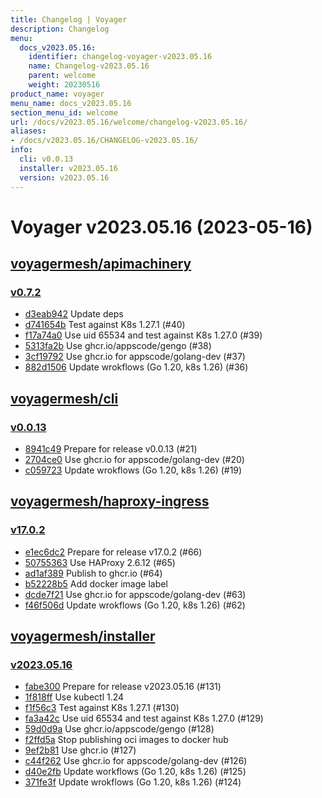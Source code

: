 ```yaml
---
title: Changelog | Voyager
description: Changelog
menu:
  docs_v2023.05.16:
    identifier: changelog-voyager-v2023.05.16
    name: Changelog-v2023.05.16
    parent: welcome
    weight: 20230516
product_name: voyager
menu_name: docs_v2023.05.16
section_menu_id: welcome
url: /docs/v2023.05.16/welcome/changelog-v2023.05.16/
aliases:
- /docs/v2023.05.16/CHANGELOG-v2023.05.16/
info:
  cli: v0.0.13
  installer: v2023.05.16
  version: v2023.05.16
---
```


# Voyager v2023.05.16 (2023-05-16)


## [voyagermesh/apimachinery](https://github.com/voyagermesh/apimachinery)

### [v0.7.2](https://github.com/voyagermesh/apimachinery/releases/tag/v0.7.2)

- [d3eab942](https://github.com/voyagermesh/apimachinery/commit/d3eab942) Update deps
- [d741654b](https://github.com/voyagermesh/apimachinery/commit/d741654b) Test against K8s 1.27.1 (#40)
- [f17a74a0](https://github.com/voyagermesh/apimachinery/commit/f17a74a0) Use uid 65534 and test against K8s 1.27.0 (#39)
- [5313fa2b](https://github.com/voyagermesh/apimachinery/commit/5313fa2b) Use ghcr.io/appscode/gengo (#38)
- [3cf19792](https://github.com/voyagermesh/apimachinery/commit/3cf19792) Use ghcr.io for appscode/golang-dev (#37)
- [882d1506](https://github.com/voyagermesh/apimachinery/commit/882d1506) Update wrokflows (Go 1.20, k8s 1.26) (#36)



## [voyagermesh/cli](https://github.com/voyagermesh/cli)

### [v0.0.13](https://github.com/voyagermesh/cli/releases/tag/v0.0.13)

- [8941c49](https://github.com/voyagermesh/cli/commit/8941c49) Prepare for release v0.0.13 (#21)
- [2704ce0](https://github.com/voyagermesh/cli/commit/2704ce0) Use ghcr.io for appscode/golang-dev (#20)
- [c059723](https://github.com/voyagermesh/cli/commit/c059723) Update wrokflows (Go 1.20, k8s 1.26) (#19)



## [voyagermesh/haproxy-ingress](https://github.com/voyagermesh/haproxy-ingress)

### [v17.0.2](https://github.com/voyagermesh/haproxy-ingress/releases/tag/v17.0.2)

- [e1ec6dc2](https://github.com/voyagermesh/haproxy-ingress/commit/e1ec6dc2b) Prepare for release v17.0.2 (#66)
- [50755363](https://github.com/voyagermesh/haproxy-ingress/commit/50755363b) Use HAProxy 2.6.12 (#65)
- [ad1af389](https://github.com/voyagermesh/haproxy-ingress/commit/ad1af389d) Publish to ghcr.io (#64)
- [b52228b5](https://github.com/voyagermesh/haproxy-ingress/commit/b52228b56) Add docker image label
- [dcde7f21](https://github.com/voyagermesh/haproxy-ingress/commit/dcde7f21f) Use ghcr.io for appscode/golang-dev (#63)
- [f46f506d](https://github.com/voyagermesh/haproxy-ingress/commit/f46f506da) Update wrokflows (Go 1.20, k8s 1.26) (#62)



## [voyagermesh/installer](https://github.com/voyagermesh/installer)

### [v2023.05.16](https://github.com/voyagermesh/installer/releases/tag/v2023.05.16)

- [fabe300](https://github.com/voyagermesh/installer/commit/fabe300) Prepare for release v2023.05.16 (#131)
- [1f818ff](https://github.com/voyagermesh/installer/commit/1f818ff) Use kubectl 1.24
- [f1f56c3](https://github.com/voyagermesh/installer/commit/f1f56c3) Test against K8s 1.27.1 (#130)
- [fa3a42c](https://github.com/voyagermesh/installer/commit/fa3a42c) Use uid 65534 and test against K8s 1.27.0 (#129)
- [59d0d9a](https://github.com/voyagermesh/installer/commit/59d0d9a) Use ghcr.io/appscode/gengo (#128)
- [f2ffd5a](https://github.com/voyagermesh/installer/commit/f2ffd5a) Stop publishing oci images to docker hub
- [9ef2b81](https://github.com/voyagermesh/installer/commit/9ef2b81) Use ghcr.io (#127)
- [c44f262](https://github.com/voyagermesh/installer/commit/c44f262) Use ghcr.io for appscode/golang-dev (#126)
- [d40e2fb](https://github.com/voyagermesh/installer/commit/d40e2fb) Update workflows (Go 1.20, k8s 1.26) (#125)
- [371fe3f](https://github.com/voyagermesh/installer/commit/371fe3f) Update wrokflows (Go 1.20, k8s 1.26) (#124)




